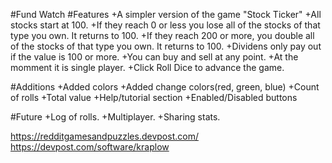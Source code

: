 #Fund Watch
#Features
+A simpler version of the game "Stock Ticker"
+All stocks start at 100.
+If they reach 0 or less you lose all of the stocks of that type you own. It returns to 100.
+If they reach 200 or more, you double all of the stocks of that type you own. It returns to 100.
+Dividens only pay out if the value is 100 or more.
+You can buy and sell at any point.
+At the momment it is single player.
+Click Roll Dice to advance the game.

#Additions
+Added colors
+Added change colors(red, green, blue)
+Count of rolls
+Total value
+Help/tutorial section
+Enabled/Disabled buttons

#Future
+Log of rolls.
+Multiplayer.
+Sharing stats.

https://redditgamesandpuzzles.devpost.com/
https://devpost.com/software/kraplow
